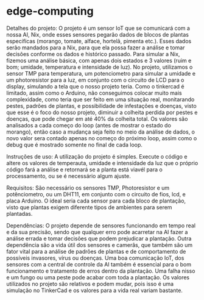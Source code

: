 # edge-computing

Detalhes do projeto:
 O projeto é um sensor IoT que se comunicará com a nossa AI, Nix, onde esses sensores pegarão dados de blocos de plantas especifícas (morango, tomate, alface, hortelã, pimenta etc.). Esses dados serão mandados para 
 a Nix, para que ela possa fazer a análise e tomar decisões conforme os dados e histórico passado. Para simular a Nix, fizemos uma análise básica, com apenas dois estados e 3 valores (ruim e bom; umidade, temperatura
 e intensidade de luz). No projeto, utilizamos o sensor TMP para temperatura, um potenciometro para simular a umidade e um photoresistor para a luz, em conjunto com o circuito de LCD para o display, simulando a tela
 que o nosso projeto teria. Como o tinkercad é limitado, assim como o Arduino, não conseguimos colocar muito mais complexidade, como teria que ser feito em uma situação real, monitarando pestes, padrões de plantas,
 e possibilidade de infestações e doenças, visto que esse é o foco do nosso projeto, diminuir a colheita perdida por pestes e doenças, que pode chegar em até 40% da colheita total. Os valores são analisados a cada 
 começo do loop (antes de mostrar o estado do morango), então caso a mudança seja feito no meio da análise de dados, o novo valor sera contado apenas no começo do próximo loop, assim como o debug que é mostrado 
 somente no final de cada loop.
 
 Instruções de uso:
 A utilização do projeto é simples. Execute o código e altere os valores de temperauta, umidade e intensidade da luz que o próprio código fará a análise e retornará se a planta está viavél para o processamento, ou 
 se é necessário algum ajuste. 
 
Requisitos:
São necessário os sensores TMP, Photoresistor e um potênciometro, ou um DHT11, em conjunto com o circuito de fios, lcd, e placa Arduino. O ideal seria cada sensor para cada bloco de plantação, visto que plantas exigem
diferente tipos de ambientes para serem plantadas.

Dependências:
O projeto depende de sensores funcionando em tempo real e da sua precisão, sendo que qualquer erro pode acarretar na AI fazer a análise errada e tomar decisões que podem prejudicar a plantação. Outra dependência são
a vida útil dos sensores e camerâs, que também são um fator vital para a análise de padrões de plantas e de comportamento de possíveis invasores, vírus ou doenças. Uma boa comunicação IoT, dos sensores com a central
de controle da AI também é essencial para o bom funcionamento e tratamento de erros dentro da plantação. Uma falha nisso e um fungo ou uma peste pode acabar com toda a plantação. Os valores utilizados no projeto
são relativos e podem mudar, pois isso é uma simulação no TinkerCad e os valores para a vida real variam bastante. 

